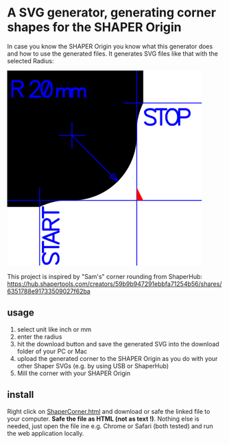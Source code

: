 # A SVG generator, generating corner shapes for the SHAPER Origin 

In case you know the SHAPER Origin you know what this generator does and how to use the generated files.
It generates SVG files like that with the selected Radius:

![Generated corner SVG](https://raw.githubusercontent.com/tseiman/ShaperCorner/main/ShaperCorner_R20mm.svg?raw=true)

This project is inspired by "Sam's" corner rounding from ShaperHub: https://hub.shapertools.com/creators/59b9b947291ebbfa71254b56/shares/6351788e91733509027f62ba

## usage

1. select unit like inch or mm
2. enter the radius
3. hit the download button and save the generated SVG into the download folder of your PC or Mac
4. upload the generated corner to the SHAPER Origin as you do with your other Shaper SVGs (e.g. by using USB or ShaperHub)
5. Mill the corner with your SHAPER Origin


## install
Right click on [ShaperCorner.html](https://raw.githubusercontent.com/tseiman/ShaperCorner/main/ShaperCorner.html) and download or safe the linked file to your computer. __Safe the file as HTML (not as text !)__. Nothing else is needed, just open the file ine e.g. Chrome or Safari (both tested) and run the web application locally.
